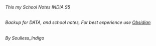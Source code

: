 ###### This my School Notes INDIA S5
###### Backup for DATA, and school notes, For best experience use [Obsidian](https://obsidian.md/)
###### By Soulless_Indigo

